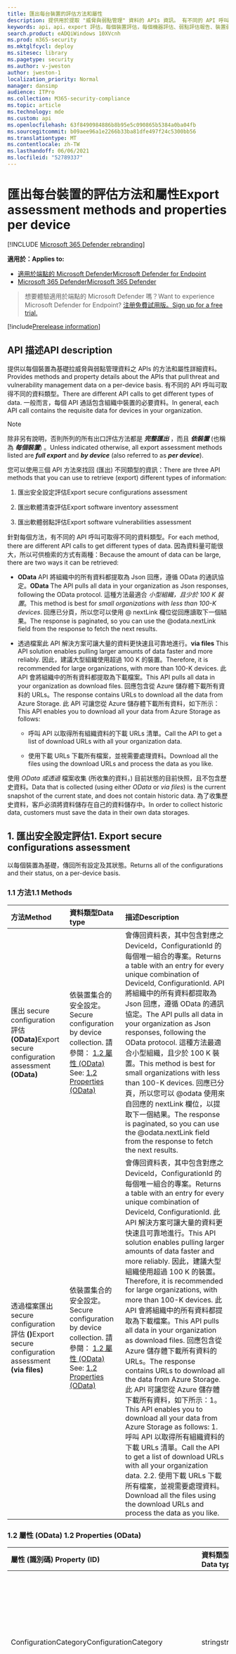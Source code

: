 ```yaml
---
title: 匯出每台裝置的評估方法和屬性
description: 提供用於提取 "威脅與弱點管理" 資料的 APIs 資訊。 有不同的 API 呼叫可取得不同的資料類型。 一般而言，每個 API 通話包含組織中裝置的必要資料。 因為資料量可能很大，所以有兩種方法可供檢索
keywords: api，api，export 評估，每個裝置評估，每個機器評估、弱點評估報告、裝置弱點評估、裝置弱點報告、安全設定評估、安全設定報告、軟體漏洞評估、軟體弱點報告、電腦的弱點報告、
search.product: eADQiWindows 10XVcnh
ms.prod: m365-security
ms.mktglfcycl: deploy
ms.sitesec: library
ms.pagetype: security
ms.author: v-jweston
author: jweston-1
localization_priority: Normal
manager: dansimp
audience: ITPro
ms.collection: M365-security-compliance
ms.topic: article
ms.technology: mde
ms.custom: api
ms.openlocfilehash: 63f8490984886b8b95e5c090865b5384a0ba04fb
ms.sourcegitcommit: b09aee96a1e2266b33ba81dfe497f24c5300bb56
ms.translationtype: MT
ms.contentlocale: zh-TW
ms.lasthandoff: 06/06/2021
ms.locfileid: "52789337"
---
```

# <a name="export-assessment-methods-and-properties-per-device"></a><span data-ttu-id="ab41a-107">匯出每台裝置的評估方法和屬性</span><span class="sxs-lookup"><span data-stu-id="ab41a-107">Export assessment methods and properties per device</span></span>

[!INCLUDE [Microsoft 365 Defender rebranding](../../includes/microsoft-defender.md)]

<span data-ttu-id="ab41a-108">**適用於：**</span><span class="sxs-lookup"><span data-stu-id="ab41a-108">**Applies to:**</span></span>

- [<span data-ttu-id="ab41a-109">適用於端點的 Microsoft Defender</span><span class="sxs-lookup"><span data-stu-id="ab41a-109">Microsoft Defender for Endpoint</span></span>](https://go.microsoft.com/fwlink/p/?linkid=2154037)
- [<span data-ttu-id="ab41a-110">Microsoft 365 Defender</span><span class="sxs-lookup"><span data-stu-id="ab41a-110">Microsoft 365 Defender</span></span>](https://go.microsoft.com/fwlink/?linkid=2118804)

> <span data-ttu-id="ab41a-111">想要體驗適用於端點的 Microsoft Defender 嗎？</span><span class="sxs-lookup"><span data-stu-id="ab41a-111">Want to experience Microsoft Defender for Endpoint?</span></span> [<span data-ttu-id="ab41a-112">注册免費試用版。</span><span class="sxs-lookup"><span data-stu-id="ab41a-112">Sign up for a free trial.</span></span>](https://www.microsoft.com/microsoft-365/windows/microsoft-defender-atp?ocid=docs-wdatp-exposedapis-abovefoldlink)

[!include[Prerelease information](../../includes/prerelease.md)]

## <a name="api-description"></a><span data-ttu-id="ab41a-113">API 描述</span><span class="sxs-lookup"><span data-stu-id="ab41a-113">API description</span></span>

<span data-ttu-id="ab41a-114">提供以每個裝置為基礎拉威脅與弱點管理資料之 APIs 的方法和屬性詳細資料。</span><span class="sxs-lookup"><span data-stu-id="ab41a-114">Provides methods and property details about the APIs that pull threat and vulnerability management data on a per-device basis.</span></span> <span data-ttu-id="ab41a-115">有不同的 API 呼叫可取得不同的資料類型。</span><span class="sxs-lookup"><span data-stu-id="ab41a-115">There are different API calls to get different types of data.</span></span> <span data-ttu-id="ab41a-116">一般而言，每個 API 通話包含組織中裝置的必要資料。</span><span class="sxs-lookup"><span data-stu-id="ab41a-116">In general, each API call contains the requisite data for devices in your organization.</span></span>

> [!Note]
>
> <span data-ttu-id="ab41a-117">除非另有說明，否則所列的所有出口評估方法都是 **_完整匯出_** ，而且 **_依裝置_** (也稱為 **_每個裝置_**) 。</span><span class="sxs-lookup"><span data-stu-id="ab41a-117">Unless indicated otherwise, all export assessment methods listed are **_full export_** and **_by device_** (also referred to as **_per device_**).</span></span>

<span data-ttu-id="ab41a-118">您可以使用三個 API 方法來找回 (匯出) 不同類型的資訊：</span><span class="sxs-lookup"><span data-stu-id="ab41a-118">There are three API methods that you can use to retrieve (export) different types of information:</span></span>

1. <span data-ttu-id="ab41a-119">匯出安全設定評估</span><span class="sxs-lookup"><span data-stu-id="ab41a-119">Export secure configurations assessment</span></span>

2. <span data-ttu-id="ab41a-120">匯出軟體清查評估</span><span class="sxs-lookup"><span data-stu-id="ab41a-120">Export software inventory assessment</span></span>

3. <span data-ttu-id="ab41a-121">匯出軟體弱點評估</span><span class="sxs-lookup"><span data-stu-id="ab41a-121">Export software vulnerabilities assessment</span></span>

<span data-ttu-id="ab41a-122">針對每個方法，有不同的 API 呼叫可取得不同的資料類型。</span><span class="sxs-lookup"><span data-stu-id="ab41a-122">For each method, there are different API calls to get different types of data.</span></span> <span data-ttu-id="ab41a-123">因為資料量可能很大，所以可供檢索的方式有兩種：</span><span class="sxs-lookup"><span data-stu-id="ab41a-123">Because the amount of data can be large, there are two ways it can be retrieved:</span></span>

- <span data-ttu-id="ab41a-124">**OData**  API 將組織中的所有資料都提取為 Json 回應，遵循 OData 的通訊協定。</span><span class="sxs-lookup"><span data-stu-id="ab41a-124">**OData**  The API pulls all data in your organization as Json responses, following the OData protocol.</span></span> <span data-ttu-id="ab41a-125">這種方法最適合 _小型組織，且少於 100 K 裝置_。</span><span class="sxs-lookup"><span data-stu-id="ab41a-125">This method is best for _small organizations with less than 100-K devices_.</span></span> <span data-ttu-id="ab41a-126">回應已分頁，所以您可以使用 \@ nextLink 欄位從回應讀取下一個結果。</span><span class="sxs-lookup"><span data-stu-id="ab41a-126">The response is paginated, so you can use the \@odata.nextLink field from the response to fetch the next results.</span></span>

- <span data-ttu-id="ab41a-127">透過檔案此 API 解決方案可讓大量的資料更快速且可靠地進行。</span><span class="sxs-lookup"><span data-stu-id="ab41a-127">**via files** This API solution enables pulling larger amounts of data faster and more reliably.</span></span> <span data-ttu-id="ab41a-128">因此，建議大型組織使用超過 100 K 的裝置。</span><span class="sxs-lookup"><span data-stu-id="ab41a-128">Therefore, it is recommended for large organizations, with more than 100-K devices.</span></span> <span data-ttu-id="ab41a-129">此 API 會將組織中的所有資料都提取為下載檔案。</span><span class="sxs-lookup"><span data-stu-id="ab41a-129">This API pulls all data in your organization as download files.</span></span> <span data-ttu-id="ab41a-130">回應包含從 Azure 儲存體下載所有資料的 URLs。</span><span class="sxs-lookup"><span data-stu-id="ab41a-130">The response contains URLs to download all the data from Azure Storage.</span></span> <span data-ttu-id="ab41a-131">此 API 可讓您從 Azure 儲存體下載所有資料，如下所示：</span><span class="sxs-lookup"><span data-stu-id="ab41a-131">This API enables you to download all your data from Azure Storage as follows:</span></span>

  - <span data-ttu-id="ab41a-132">呼叫 API 以取得所有組織資料的下載 URLs 清單。</span><span class="sxs-lookup"><span data-stu-id="ab41a-132">Call the API to get a list of download URLs with all your organization data.</span></span>

  - <span data-ttu-id="ab41a-133">使用下載 URLs 下載所有檔案，並視需要處理資料。</span><span class="sxs-lookup"><span data-stu-id="ab41a-133">Download all the files using the download URLs and process the data as you like.</span></span>

<span data-ttu-id="ab41a-134">使用 _OData_ _或透過_ 檔案收集 (所收集的資料，) 目前狀態的目前快照，且不包含歷史資料。</span><span class="sxs-lookup"><span data-stu-id="ab41a-134">Data that is collected (using either _OData_ or _via files_) is the current snapshot of the current state, and does not contain historic data.</span></span> <span data-ttu-id="ab41a-135">為了收集歷史資料，客戶必須將資料儲存在自己的資料儲存中。</span><span class="sxs-lookup"><span data-stu-id="ab41a-135">In order to collect historic data, customers must save the data in their own data storages.</span></span>

## <a name="1-export-secure-configurations-assessment"></a><span data-ttu-id="ab41a-136">1. 匯出安全設定評估</span><span class="sxs-lookup"><span data-stu-id="ab41a-136">1. Export secure configurations assessment</span></span>

<span data-ttu-id="ab41a-137">以每個裝置為基礎，傳回所有設定及其狀態。</span><span class="sxs-lookup"><span data-stu-id="ab41a-137">Returns all of the configurations and their status, on a per-device basis.</span></span>

### <a name="11-methods"></a><span data-ttu-id="ab41a-138">1.1 方法</span><span class="sxs-lookup"><span data-stu-id="ab41a-138">1.1 Methods</span></span>

<span data-ttu-id="ab41a-139">方法</span><span class="sxs-lookup"><span data-stu-id="ab41a-139">Method</span></span> | <span data-ttu-id="ab41a-140">資料類型</span><span class="sxs-lookup"><span data-stu-id="ab41a-140">Data type</span></span> | <span data-ttu-id="ab41a-141">描述</span><span class="sxs-lookup"><span data-stu-id="ab41a-141">Description</span></span>
:---|:---|:---
<span data-ttu-id="ab41a-142">匯出 secure configuration 評估 **(OData)**</span><span class="sxs-lookup"><span data-stu-id="ab41a-142">Export secure configuration assessment **(OData)**</span></span> | <span data-ttu-id="ab41a-143">依裝置集合的安全設定。</span><span class="sxs-lookup"><span data-stu-id="ab41a-143">Secure configuration by device collection.</span></span> <span data-ttu-id="ab41a-144">請參閱： [1.2 屬性 (OData) ](#12-properties-odata)</span><span class="sxs-lookup"><span data-stu-id="ab41a-144">See: [1.2 Properties (OData)](#12-properties-odata)</span></span> | <span data-ttu-id="ab41a-145">會傳回資料表，其中包含對應之 DeviceId，ConfigurationId 的每個唯一組合的專案。</span><span class="sxs-lookup"><span data-stu-id="ab41a-145">Returns a table with an entry for every unique combination of DeviceId, ConfigurationId.</span></span> <span data-ttu-id="ab41a-146">API 將組織中的所有資料都提取為 Json 回應，遵循 OData 的通訊協定。</span><span class="sxs-lookup"><span data-stu-id="ab41a-146">The API pulls all data in your organization as Json responses, following the OData protocol.</span></span> <span data-ttu-id="ab41a-147">這種方法最適合小型組織，且少於 100 K 裝置。</span><span class="sxs-lookup"><span data-stu-id="ab41a-147">This method is best for small organizations with less than 100-K devices.</span></span> <span data-ttu-id="ab41a-148">回應已分頁，所以您可以 @odata 使用來自回應的 nextLink 欄位，以提取下一個結果。</span><span class="sxs-lookup"><span data-stu-id="ab41a-148">The response is paginated, so you can use the @odata.nextLink field from the response to fetch the next results.</span></span>
<span data-ttu-id="ab41a-149">透過檔案匯出 secure configuration 評估 **()**</span><span class="sxs-lookup"><span data-stu-id="ab41a-149">Export secure configuration assessment **(via files)**</span></span> | <span data-ttu-id="ab41a-150">依裝置集合的安全設定。</span><span class="sxs-lookup"><span data-stu-id="ab41a-150">Secure configuration by device collection.</span></span> <span data-ttu-id="ab41a-151">請參閱： [1.2 屬性 (OData) ](#12-properties-odata)</span><span class="sxs-lookup"><span data-stu-id="ab41a-151">See: [1.2 Properties (OData)](#12-properties-odata)</span></span> | <span data-ttu-id="ab41a-152">會傳回資料表，其中包含對應之 DeviceId，ConfigurationId 的每個唯一組合的專案。</span><span class="sxs-lookup"><span data-stu-id="ab41a-152">Returns a table with an entry for every unique combination of DeviceId, ConfigurationId.</span></span> <span data-ttu-id="ab41a-153">此 API 解決方案可讓大量的資料更快速且可靠地進行。</span><span class="sxs-lookup"><span data-stu-id="ab41a-153">This API solution enables pulling larger amounts of data faster and more reliably.</span></span> <span data-ttu-id="ab41a-154">因此，建議大型組織使用超過 100 K 的裝置。</span><span class="sxs-lookup"><span data-stu-id="ab41a-154">Therefore, it is recommended for large organizations, with more than 100-K devices.</span></span> <span data-ttu-id="ab41a-155">此 API 會將組織中的所有資料都提取為下載檔案。</span><span class="sxs-lookup"><span data-stu-id="ab41a-155">This API pulls all data in your organization as download files.</span></span> <span data-ttu-id="ab41a-156">回應包含從 Azure 儲存體下載所有資料的 URLs。</span><span class="sxs-lookup"><span data-stu-id="ab41a-156">The response contains URLs to download all the data from Azure Storage.</span></span> <span data-ttu-id="ab41a-157">此 API 可讓您從 Azure 儲存體下載所有資料，如下所示：1。</span><span class="sxs-lookup"><span data-stu-id="ab41a-157">This API enables you to download all your data from Azure Storage as follows: 1.</span></span>  <span data-ttu-id="ab41a-158">呼叫 API 以取得所有組織資料的下載 URLs 清單。</span><span class="sxs-lookup"><span data-stu-id="ab41a-158">Call the API to get a list of download URLs with all your organization data.</span></span> <span data-ttu-id="ab41a-159">2.</span><span class="sxs-lookup"><span data-stu-id="ab41a-159">2.</span></span>  <span data-ttu-id="ab41a-160">使用下載 URLs 下載所有檔案，並視需要處理資料。</span><span class="sxs-lookup"><span data-stu-id="ab41a-160">Download all the files using the download URLs and process the data as you like.</span></span>

### <a name="12-properties-odata"></a><span data-ttu-id="ab41a-161">1.2 屬性 (OData) </span><span class="sxs-lookup"><span data-stu-id="ab41a-161">1.2 Properties (OData)</span></span>

<span data-ttu-id="ab41a-162">屬性 (識別碼) </span><span class="sxs-lookup"><span data-stu-id="ab41a-162">Property (ID)</span></span> | <span data-ttu-id="ab41a-163">資料類型</span><span class="sxs-lookup"><span data-stu-id="ab41a-163">Data type</span></span> | <span data-ttu-id="ab41a-164">描述</span><span class="sxs-lookup"><span data-stu-id="ab41a-164">Description</span></span>
:---|:---|:---
<span data-ttu-id="ab41a-165">ConfigurationCategory</span><span class="sxs-lookup"><span data-stu-id="ab41a-165">ConfigurationCategory</span></span> | <span data-ttu-id="ab41a-166">string</span><span class="sxs-lookup"><span data-stu-id="ab41a-166">string</span></span> | <span data-ttu-id="ab41a-167">設定所屬的類別或群組：應用程式、作業系統、網路、帳戶、安全性控制</span><span class="sxs-lookup"><span data-stu-id="ab41a-167">Category or grouping to which the configuration belongs: Application, OS, Network, Accounts, Security controls</span></span>
<span data-ttu-id="ab41a-168">ConfigurationId</span><span class="sxs-lookup"><span data-stu-id="ab41a-168">ConfigurationId</span></span> | <span data-ttu-id="ab41a-169">string</span><span class="sxs-lookup"><span data-stu-id="ab41a-169">string</span></span> | <span data-ttu-id="ab41a-170">特定設定的唯一識別碼</span><span class="sxs-lookup"><span data-stu-id="ab41a-170">Unique identifier for a specific configuration</span></span>
<span data-ttu-id="ab41a-171">ConfigurationImpact</span><span class="sxs-lookup"><span data-stu-id="ab41a-171">ConfigurationImpact</span></span> | <span data-ttu-id="ab41a-172">string</span><span class="sxs-lookup"><span data-stu-id="ab41a-172">string</span></span> | <span data-ttu-id="ab41a-173">設定對整個設定分數 (1-10) 的評分影響</span><span class="sxs-lookup"><span data-stu-id="ab41a-173">Rated impact of the configuration to the overall configuration score (1-10)</span></span>
<span data-ttu-id="ab41a-174">ConfigurationName</span><span class="sxs-lookup"><span data-stu-id="ab41a-174">ConfigurationName</span></span> | <span data-ttu-id="ab41a-175">字串</span><span class="sxs-lookup"><span data-stu-id="ab41a-175">string</span></span> | <span data-ttu-id="ab41a-176">組態的顯示名稱</span><span class="sxs-lookup"><span data-stu-id="ab41a-176">Display name of the configuration</span></span>
<span data-ttu-id="ab41a-177">ConfigurationSubcategory</span><span class="sxs-lookup"><span data-stu-id="ab41a-177">ConfigurationSubcategory</span></span> | <span data-ttu-id="ab41a-178">string</span><span class="sxs-lookup"><span data-stu-id="ab41a-178">string</span></span> | <span data-ttu-id="ab41a-179">設定所屬的子類別或子群組。</span><span class="sxs-lookup"><span data-stu-id="ab41a-179">Subcategory or subgrouping to which the configuration belongs.</span></span> <span data-ttu-id="ab41a-180">在許多情況下，這會描述特定性能或功能。</span><span class="sxs-lookup"><span data-stu-id="ab41a-180">In many cases, this describes specific capabilities or features.</span></span>
<span data-ttu-id="ab41a-181">DeviceId</span><span class="sxs-lookup"><span data-stu-id="ab41a-181">DeviceId</span></span> | <span data-ttu-id="ab41a-182">string</span><span class="sxs-lookup"><span data-stu-id="ab41a-182">string</span></span> | <span data-ttu-id="ab41a-183">服務中裝置的唯一識別碼。</span><span class="sxs-lookup"><span data-stu-id="ab41a-183">Unique identifier for the device in the service.</span></span>
<span data-ttu-id="ab41a-184">DeviceName</span><span class="sxs-lookup"><span data-stu-id="ab41a-184">DeviceName</span></span> | <span data-ttu-id="ab41a-185">string</span><span class="sxs-lookup"><span data-stu-id="ab41a-185">string</span></span> | <span data-ttu-id="ab41a-186">裝置 (FQDN) 的完整功能變數名稱。</span><span class="sxs-lookup"><span data-stu-id="ab41a-186">Fully qualified domain name (FQDN) of the device.</span></span>
<span data-ttu-id="ab41a-187">IsApplicable</span><span class="sxs-lookup"><span data-stu-id="ab41a-187">IsApplicable</span></span> | <span data-ttu-id="ab41a-188">bool</span><span class="sxs-lookup"><span data-stu-id="ab41a-188">bool</span></span> | <span data-ttu-id="ab41a-189">指出設定或原則是否適用</span><span class="sxs-lookup"><span data-stu-id="ab41a-189">Indicates whether the configuration or policy is applicable</span></span>
<span data-ttu-id="ab41a-190">IsCompliant</span><span class="sxs-lookup"><span data-stu-id="ab41a-190">IsCompliant</span></span> | <span data-ttu-id="ab41a-191">bool</span><span class="sxs-lookup"><span data-stu-id="ab41a-191">bool</span></span> | <span data-ttu-id="ab41a-192">指出設定或原則是否已正確設定</span><span class="sxs-lookup"><span data-stu-id="ab41a-192">Indicates whether the configuration or policy is properly configured</span></span>
<span data-ttu-id="ab41a-193">IsExpectedUserImpact</span><span class="sxs-lookup"><span data-stu-id="ab41a-193">IsExpectedUserImpact</span></span> | <span data-ttu-id="ab41a-194">bool</span><span class="sxs-lookup"><span data-stu-id="ab41a-194">bool</span></span> | <span data-ttu-id="ab41a-195">會指出若要套用設定，是否會影響使用者</span><span class="sxs-lookup"><span data-stu-id="ab41a-195">Indicates whether there will be user impact if the configuration will be applied</span></span>
<span data-ttu-id="ab41a-196">OSPlatform</span><span class="sxs-lookup"><span data-stu-id="ab41a-196">OSPlatform</span></span> | <span data-ttu-id="ab41a-197">string</span><span class="sxs-lookup"><span data-stu-id="ab41a-197">string</span></span> | <span data-ttu-id="ab41a-198">裝置上所執行作業系統的平臺。</span><span class="sxs-lookup"><span data-stu-id="ab41a-198">Platform of the operating system running on the device.</span></span> <span data-ttu-id="ab41a-199">這表示特定作業系統，包括相同系列內的變體，例如 Windows 10 和 Windows 7。</span><span class="sxs-lookup"><span data-stu-id="ab41a-199">This indicates specific operating systems, including variations within the same family, such as Windows 10 and Windows 7.</span></span> <span data-ttu-id="ab41a-200">如需詳細資訊，請參閱 tvm 支援的作業系統和平臺。</span><span class="sxs-lookup"><span data-stu-id="ab41a-200">See tvm supported operating systems and platforms for details.</span></span>
<span data-ttu-id="ab41a-201">RbacGroupName</span><span class="sxs-lookup"><span data-stu-id="ab41a-201">RbacGroupName</span></span> | <span data-ttu-id="ab41a-202">string</span><span class="sxs-lookup"><span data-stu-id="ab41a-202">string</span></span> | <span data-ttu-id="ab41a-203">以角色為基礎的存取控制 (RBAC) 群組。</span><span class="sxs-lookup"><span data-stu-id="ab41a-203">The role-based access control (RBAC) group.</span></span> <span data-ttu-id="ab41a-204">如果此裝置並未指派給任何 RBAC 群組，此值將會是「未指派」。</span><span class="sxs-lookup"><span data-stu-id="ab41a-204">If this device is not assigned to any RBAC group, the value will be “Unassigned.”</span></span> <span data-ttu-id="ab41a-205">如果組織不包含任何 RBAC 群組，則此值會是 "None"。</span><span class="sxs-lookup"><span data-stu-id="ab41a-205">If the organization doesn’t contain any RBAC groups, the value will be “None.”</span></span>
<span data-ttu-id="ab41a-206">RecommendationReference</span><span class="sxs-lookup"><span data-stu-id="ab41a-206">RecommendationReference</span></span> | <span data-ttu-id="ab41a-207">string</span><span class="sxs-lookup"><span data-stu-id="ab41a-207">string</span></span> | <span data-ttu-id="ab41a-208">與此軟體相關的建議識別碼參照。</span><span class="sxs-lookup"><span data-stu-id="ab41a-208">A reference to the recommendation ID related to this software.</span></span>
<span data-ttu-id="ab41a-209">時間 戳</span><span class="sxs-lookup"><span data-stu-id="ab41a-209">Timestamp</span></span> | <span data-ttu-id="ab41a-210">string</span><span class="sxs-lookup"><span data-stu-id="ab41a-210">string</span></span> | <span data-ttu-id="ab41a-211">最近一次在裝置上看到的設定</span><span class="sxs-lookup"><span data-stu-id="ab41a-211">Last time the configuration was seen on the device</span></span>

### <a name="13-properties-via-files"></a><span data-ttu-id="ab41a-212">1.3 透過檔案 (的屬性) </span><span class="sxs-lookup"><span data-stu-id="ab41a-212">1.3 Properties (via files)</span></span>

<span data-ttu-id="ab41a-213">屬性 (識別碼) </span><span class="sxs-lookup"><span data-stu-id="ab41a-213">Property (ID)</span></span> | <span data-ttu-id="ab41a-214">資料類型</span><span class="sxs-lookup"><span data-stu-id="ab41a-214">Data type</span></span> | <span data-ttu-id="ab41a-215">描述</span><span class="sxs-lookup"><span data-stu-id="ab41a-215">Description</span></span>
:---|:---|:---
<span data-ttu-id="ab41a-216">匯出檔案</span><span class="sxs-lookup"><span data-stu-id="ab41a-216">Export files</span></span> | <span data-ttu-id="ab41a-217">陣列 \[ 字串\]</span><span class="sxs-lookup"><span data-stu-id="ab41a-217">array\[string\]</span></span> | <span data-ttu-id="ab41a-218">用於存放組織目前快照之檔案的下載 URLs 清單。</span><span class="sxs-lookup"><span data-stu-id="ab41a-218">A list of download URLs for files holding the current snapshot of the organization.</span></span>
<span data-ttu-id="ab41a-219">GeneratedTime</span><span class="sxs-lookup"><span data-stu-id="ab41a-219">GeneratedTime</span></span> | <span data-ttu-id="ab41a-220">string</span><span class="sxs-lookup"><span data-stu-id="ab41a-220">string</span></span> | <span data-ttu-id="ab41a-221">產生匯出的時間。</span><span class="sxs-lookup"><span data-stu-id="ab41a-221">The time that the export was generated.</span></span>

## <a name="2-export-software-inventory-assessment"></a><span data-ttu-id="ab41a-222">2. 匯出軟體清查評估</span><span class="sxs-lookup"><span data-stu-id="ab41a-222">2. Export software inventory assessment</span></span>

<span data-ttu-id="ab41a-223">傳回所有已安裝的軟體及其所有設備的詳細資料。</span><span class="sxs-lookup"><span data-stu-id="ab41a-223">Returns all of the installed software and their details on each device.</span></span>

### <a name="21-methods"></a><span data-ttu-id="ab41a-224">2.1 方法</span><span class="sxs-lookup"><span data-stu-id="ab41a-224">2.1 Methods</span></span>

<span data-ttu-id="ab41a-225">方法</span><span class="sxs-lookup"><span data-stu-id="ab41a-225">Method</span></span> | <span data-ttu-id="ab41a-226">資料類型</span><span class="sxs-lookup"><span data-stu-id="ab41a-226">Data type</span></span> | <span data-ttu-id="ab41a-227">描述</span><span class="sxs-lookup"><span data-stu-id="ab41a-227">Description</span></span>
:---|:---|:---
<span data-ttu-id="ab41a-228">匯出軟體清查評估 **(OData)**</span><span class="sxs-lookup"><span data-stu-id="ab41a-228">Export software inventory assessment **(OData)**</span></span> | <span data-ttu-id="ab41a-229">依裝置集合的軟體清查。</span><span class="sxs-lookup"><span data-stu-id="ab41a-229">Software inventory by device collection.</span></span> <span data-ttu-id="ab41a-230">請參閱： [2.2 屬性 (OData) ](#22-properties-odata)</span><span class="sxs-lookup"><span data-stu-id="ab41a-230">See: [2.2 Properties (OData)](#22-properties-odata)</span></span> | <span data-ttu-id="ab41a-231">會傳回資料表，其中包含 DeviceId、SoftwareVendor、SoftwareName、SoftwareVersion 的每個唯一組合的專案。</span><span class="sxs-lookup"><span data-stu-id="ab41a-231">Returns a table with an entry for every unique combination of DeviceId, SoftwareVendor, SoftwareName, SoftwareVersion.</span></span> <span data-ttu-id="ab41a-232">API 將組織中的所有資料都提取為 Json 回應，遵循 OData 的通訊協定。</span><span class="sxs-lookup"><span data-stu-id="ab41a-232">The API pulls all data in your organization as Json responses, following the OData protocol.</span></span> <span data-ttu-id="ab41a-233">這種方法最適合小型組織，且少於 100 K 裝置。</span><span class="sxs-lookup"><span data-stu-id="ab41a-233">This method is best for small organizations with less than 100-K devices.</span></span> <span data-ttu-id="ab41a-234">回應已分頁，所以您可以 @odata 使用來自回應的 nextLink 欄位，以提取下一個結果。</span><span class="sxs-lookup"><span data-stu-id="ab41a-234">The response is paginated, so you can use the @odata.nextLink field from the response to fetch the next results.</span></span>
<span data-ttu-id="ab41a-235">透過檔案匯出軟體清查評估 **()**</span><span class="sxs-lookup"><span data-stu-id="ab41a-235">Export software inventory assessment **(via files)**</span></span> | <span data-ttu-id="ab41a-236">依裝置檔案清點軟體。</span><span class="sxs-lookup"><span data-stu-id="ab41a-236">Software inventory by device files.</span></span> <span data-ttu-id="ab41a-237">請參閱：2.3 透過檔案 [ (的屬性) ](#23-properties-via-files)</span><span class="sxs-lookup"><span data-stu-id="ab41a-237">See: [2.3 Properties (via files)](#23-properties-via-files)</span></span> | <span data-ttu-id="ab41a-238">會傳回資料表，其中包含 DeviceId、SoftwareVendor、SoftwareName、SoftwareVersion 的每個唯一組合的專案。</span><span class="sxs-lookup"><span data-stu-id="ab41a-238">Returns a table with an entry for every unique combination of DeviceId, SoftwareVendor, SoftwareName, SoftwareVersion.</span></span> <span data-ttu-id="ab41a-239">此 API 解決方案可讓大量的資料更快速且可靠地進行。</span><span class="sxs-lookup"><span data-stu-id="ab41a-239">This API solution enables pulling larger amounts of data faster and more reliably.</span></span> <span data-ttu-id="ab41a-240">因此，建議大型組織使用超過 100 K 的裝置。</span><span class="sxs-lookup"><span data-stu-id="ab41a-240">Therefore, it is recommended for large organizations, with more than 100-K devices.</span></span> <span data-ttu-id="ab41a-241">此 API 會將組織中的所有資料都提取為下載檔案。</span><span class="sxs-lookup"><span data-stu-id="ab41a-241">This API pulls all data in your organization as download files.</span></span> <span data-ttu-id="ab41a-242">回應包含從 Azure 儲存體下載所有資料的 URLs。</span><span class="sxs-lookup"><span data-stu-id="ab41a-242">The response contains URLs to download all the data from Azure Storage.</span></span> <span data-ttu-id="ab41a-243">此 API 可讓您從 Azure 儲存體下載所有資料，如下所示：1。</span><span class="sxs-lookup"><span data-stu-id="ab41a-243">This API enables you to download all your data from Azure Storage as follows: 1.</span></span>  <span data-ttu-id="ab41a-244">呼叫 API 以取得所有組織資料的下載 URLs 清單。</span><span class="sxs-lookup"><span data-stu-id="ab41a-244">Call the API to get a list of download URLs with all your organization data.</span></span> <span data-ttu-id="ab41a-245">2.</span><span class="sxs-lookup"><span data-stu-id="ab41a-245">2.</span></span>  <span data-ttu-id="ab41a-246">使用下載 URLs 下載所有檔案，並視需要處理資料。</span><span class="sxs-lookup"><span data-stu-id="ab41a-246">Download all the files using the download URLs and process the data as you like.</span></span>

### <a name="22-properties-odata"></a><span data-ttu-id="ab41a-247">2.2 屬性 (OData) </span><span class="sxs-lookup"><span data-stu-id="ab41a-247">2.2 Properties (OData)</span></span>

<span data-ttu-id="ab41a-248">屬性 (識別碼) </span><span class="sxs-lookup"><span data-stu-id="ab41a-248">Property (ID)</span></span> | <span data-ttu-id="ab41a-249">資料類型</span><span class="sxs-lookup"><span data-stu-id="ab41a-249">Data type</span></span> | <span data-ttu-id="ab41a-250">描述</span><span class="sxs-lookup"><span data-stu-id="ab41a-250">Description</span></span>
:---|:---|:---
<span data-ttu-id="ab41a-251">DeviceId</span><span class="sxs-lookup"><span data-stu-id="ab41a-251">DeviceId</span></span> | <span data-ttu-id="ab41a-252">string</span><span class="sxs-lookup"><span data-stu-id="ab41a-252">string</span></span> | <span data-ttu-id="ab41a-253">服務中裝置的唯一識別碼。</span><span class="sxs-lookup"><span data-stu-id="ab41a-253">Unique identifier for the device in the service.</span></span>
<span data-ttu-id="ab41a-254">DeviceName</span><span class="sxs-lookup"><span data-stu-id="ab41a-254">DeviceName</span></span> | <span data-ttu-id="ab41a-255">string</span><span class="sxs-lookup"><span data-stu-id="ab41a-255">string</span></span> | <span data-ttu-id="ab41a-256">裝置 (FQDN) 的完整功能變數名稱。</span><span class="sxs-lookup"><span data-stu-id="ab41a-256">Fully qualified domain name (FQDN) of the device.</span></span>
<span data-ttu-id="ab41a-257">DiskPaths</span><span class="sxs-lookup"><span data-stu-id="ab41a-257">DiskPaths</span></span> | <span data-ttu-id="ab41a-258">陣列 [字串]</span><span class="sxs-lookup"><span data-stu-id="ab41a-258">Array[string]</span></span>  | <span data-ttu-id="ab41a-259">在裝置上安裝產品的磁片證據。</span><span class="sxs-lookup"><span data-stu-id="ab41a-259">Disk evidence that the product is installed on the device.</span></span>
<span data-ttu-id="ab41a-260">EndOfSupportDate</span><span class="sxs-lookup"><span data-stu-id="ab41a-260">EndOfSupportDate</span></span> | <span data-ttu-id="ab41a-261">string</span><span class="sxs-lookup"><span data-stu-id="ab41a-261">string</span></span> | <span data-ttu-id="ab41a-262">此軟體支援或會結束的日期。</span><span class="sxs-lookup"><span data-stu-id="ab41a-262">The date in which support for this software has or will end.</span></span>
<span data-ttu-id="ab41a-263">EndOfSupportStatus</span><span class="sxs-lookup"><span data-stu-id="ab41a-263">EndOfSupportStatus</span></span> | <span data-ttu-id="ab41a-264">string</span><span class="sxs-lookup"><span data-stu-id="ab41a-264">string</span></span> | <span data-ttu-id="ab41a-265">支援狀態的結束。</span><span class="sxs-lookup"><span data-stu-id="ab41a-265">End of support status.</span></span> <span data-ttu-id="ab41a-266">可以包含這些可能的值：無、EOS 版本、即將發生的 EOS 版本、EOS 軟體（即將進行的 EOS 軟體）。</span><span class="sxs-lookup"><span data-stu-id="ab41a-266">Can contain these possible values: None, EOS Version, Upcoming EOS Version, EOS Software, Upcoming EOS Software.</span></span>
<span data-ttu-id="ab41a-267">識別碼</span><span class="sxs-lookup"><span data-stu-id="ab41a-267">Id</span></span> | <span data-ttu-id="ab41a-268">string</span><span class="sxs-lookup"><span data-stu-id="ab41a-268">string</span></span> | <span data-ttu-id="ab41a-269">記錄的唯一識別碼。</span><span class="sxs-lookup"><span data-stu-id="ab41a-269">Unique identifier for the record.</span></span>
<span data-ttu-id="ab41a-270">NumberOfWeaknesses</span><span class="sxs-lookup"><span data-stu-id="ab41a-270">NumberOfWeaknesses</span></span> | <span data-ttu-id="ab41a-271">int</span><span class="sxs-lookup"><span data-stu-id="ab41a-271">int</span></span>|<span data-ttu-id="ab41a-272">此裝置上的此軟體弱點數目</span><span class="sxs-lookup"><span data-stu-id="ab41a-272">Number of weaknesses on this software on this device</span></span>
<span data-ttu-id="ab41a-273">OSPlatform</span><span class="sxs-lookup"><span data-stu-id="ab41a-273">OSPlatform</span></span> | <span data-ttu-id="ab41a-274">string</span><span class="sxs-lookup"><span data-stu-id="ab41a-274">string</span></span> | <span data-ttu-id="ab41a-275">裝置上所執行作業系統的平臺。</span><span class="sxs-lookup"><span data-stu-id="ab41a-275">Platform of the operating system running on the device.</span></span> <span data-ttu-id="ab41a-276">這表示特定作業系統，包括相同系列內的變體，例如 Windows 10 和 Windows 7。</span><span class="sxs-lookup"><span data-stu-id="ab41a-276">This indicates specific operating systems, including variations within the same family, such as Windows 10 and Windows 7.</span></span> <span data-ttu-id="ab41a-277">如需詳細資訊，請參閱 tvm 支援的作業系統和平臺。</span><span class="sxs-lookup"><span data-stu-id="ab41a-277">See tvm supported operating systems and platforms for details.</span></span>
<span data-ttu-id="ab41a-278">RbacGroupName</span><span class="sxs-lookup"><span data-stu-id="ab41a-278">RbacGroupName</span></span> | <span data-ttu-id="ab41a-279">string</span><span class="sxs-lookup"><span data-stu-id="ab41a-279">string</span></span> | <span data-ttu-id="ab41a-280">以角色為基礎的存取控制 (RBAC) 群組。</span><span class="sxs-lookup"><span data-stu-id="ab41a-280">The role-based access control (RBAC) group.</span></span> <span data-ttu-id="ab41a-281">如果此裝置並未指派給任何 RBAC 群組，此值將會是「未指派」。</span><span class="sxs-lookup"><span data-stu-id="ab41a-281">If this device is not assigned to any RBAC group, the value will be “Unassigned.”</span></span> <span data-ttu-id="ab41a-282">如果組織不包含任何 RBAC 群組，則此值會是 "None"。</span><span class="sxs-lookup"><span data-stu-id="ab41a-282">If the organization doesn’t contain any RBAC groups, the value will be “None.”</span></span>
<span data-ttu-id="ab41a-283">RegistryPaths</span><span class="sxs-lookup"><span data-stu-id="ab41a-283">RegistryPaths</span></span> | <span data-ttu-id="ab41a-284">陣列 [字串]</span><span class="sxs-lookup"><span data-stu-id="ab41a-284">Array[string]</span></span> | <span data-ttu-id="ab41a-285">產品已安裝在裝置中的登錄證據。</span><span class="sxs-lookup"><span data-stu-id="ab41a-285">Registry evidence that the product is installed in the device.</span></span>
<span data-ttu-id="ab41a-286">SoftwareFirstSeenTimestamp</span><span class="sxs-lookup"><span data-stu-id="ab41a-286">SoftwareFirstSeenTimestamp</span></span> | <span data-ttu-id="ab41a-287">string</span><span class="sxs-lookup"><span data-stu-id="ab41a-287">string</span></span> | <span data-ttu-id="ab41a-288">此軟體第一次出現于此裝置上。</span><span class="sxs-lookup"><span data-stu-id="ab41a-288">The first time this software was seen on the device.</span></span>
<span data-ttu-id="ab41a-289">SoftwareName</span><span class="sxs-lookup"><span data-stu-id="ab41a-289">SoftwareName</span></span> | <span data-ttu-id="ab41a-290">string</span><span class="sxs-lookup"><span data-stu-id="ab41a-290">string</span></span> | <span data-ttu-id="ab41a-291">軟體產品的名稱。</span><span class="sxs-lookup"><span data-stu-id="ab41a-291">Name of the software product.</span></span>
<span data-ttu-id="ab41a-292">SoftwareVendor</span><span class="sxs-lookup"><span data-stu-id="ab41a-292">SoftwareVendor</span></span> | <span data-ttu-id="ab41a-293">string</span><span class="sxs-lookup"><span data-stu-id="ab41a-293">string</span></span> | <span data-ttu-id="ab41a-294">軟體廠商的名稱。</span><span class="sxs-lookup"><span data-stu-id="ab41a-294">Name of the software vendor.</span></span>
<span data-ttu-id="ab41a-295">SoftwareVersion</span><span class="sxs-lookup"><span data-stu-id="ab41a-295">SoftwareVersion</span></span> | <span data-ttu-id="ab41a-296">string</span><span class="sxs-lookup"><span data-stu-id="ab41a-296">string</span></span> | <span data-ttu-id="ab41a-297">軟體產品的版本號碼。</span><span class="sxs-lookup"><span data-stu-id="ab41a-297">Version number of the software product.</span></span>

### <a name="23-properties-via-files"></a><span data-ttu-id="ab41a-298">2.3 透過檔案 (的屬性) </span><span class="sxs-lookup"><span data-stu-id="ab41a-298">2.3 Properties (via files)</span></span>

<span data-ttu-id="ab41a-299">屬性 (識別碼) </span><span class="sxs-lookup"><span data-stu-id="ab41a-299">Property (ID)</span></span> | <span data-ttu-id="ab41a-300">資料類型</span><span class="sxs-lookup"><span data-stu-id="ab41a-300">Data type</span></span> | <span data-ttu-id="ab41a-301">描述</span><span class="sxs-lookup"><span data-stu-id="ab41a-301">Description</span></span>
:---|:---|:---
<span data-ttu-id="ab41a-302">匯出檔案</span><span class="sxs-lookup"><span data-stu-id="ab41a-302">Export files</span></span> | <span data-ttu-id="ab41a-303">陣列 \[ 字串\]</span><span class="sxs-lookup"><span data-stu-id="ab41a-303">array\[string\]</span></span> | <span data-ttu-id="ab41a-304">用於存放組織目前快照之檔案的下載 URLs 清單。</span><span class="sxs-lookup"><span data-stu-id="ab41a-304">A list of download URLs for files holding the current snapshot of the organization.</span></span>
<span data-ttu-id="ab41a-305">GeneratedTime</span><span class="sxs-lookup"><span data-stu-id="ab41a-305">GeneratedTime</span></span> | <span data-ttu-id="ab41a-306">string</span><span class="sxs-lookup"><span data-stu-id="ab41a-306">string</span></span> | <span data-ttu-id="ab41a-307">產生匯出的時間。</span><span class="sxs-lookup"><span data-stu-id="ab41a-307">The time that the export was generated.</span></span>

## <a name="3-export-software-vulnerabilities-assessment"></a><span data-ttu-id="ab41a-308">3. 匯出軟體漏洞評估</span><span class="sxs-lookup"><span data-stu-id="ab41a-308">3. Export software vulnerabilities assessment</span></span>

<span data-ttu-id="ab41a-309">傳回所有裝置的裝置及其詳細資料中的所有已知的安全性漏洞。</span><span class="sxs-lookup"><span data-stu-id="ab41a-309">Returns all the known vulnerabilities on a device and their details, for all devices.</span></span>

### <a name="31-methods"></a><span data-ttu-id="ab41a-310">3.1 方法</span><span class="sxs-lookup"><span data-stu-id="ab41a-310">3.1 Methods</span></span>

<span data-ttu-id="ab41a-311">方法</span><span class="sxs-lookup"><span data-stu-id="ab41a-311">Method</span></span> | <span data-ttu-id="ab41a-312">資料類型</span><span class="sxs-lookup"><span data-stu-id="ab41a-312">Data type</span></span> | <span data-ttu-id="ab41a-313">描述</span><span class="sxs-lookup"><span data-stu-id="ab41a-313">Description</span></span>
:---|:---|:---
<span data-ttu-id="ab41a-314">匯出軟體漏洞評估 **(OData)**</span><span class="sxs-lookup"><span data-stu-id="ab41a-314">Export software vulnerabilities assessment **(OData)**</span></span> | <span data-ttu-id="ab41a-315">調查集合請參閱： [3.2 屬性 (OData) ](#32-properties-odata)</span><span class="sxs-lookup"><span data-stu-id="ab41a-315">Investigation collection See: [3.2 Properties (OData)](#32-properties-odata)</span></span> | <span data-ttu-id="ab41a-316">會傳回資料表，其中包含 DeviceId、SoftwareVendor、SoftwareName、SoftwareVersion、CveId 的每個唯一組合的專案。</span><span class="sxs-lookup"><span data-stu-id="ab41a-316">Returns a table with an entry for every unique combination of DeviceId, SoftwareVendor, SoftwareName, SoftwareVersion, CveId.</span></span> <span data-ttu-id="ab41a-317">API 將組織中的所有資料都提取為 Json 回應，遵循 OData 的通訊協定。</span><span class="sxs-lookup"><span data-stu-id="ab41a-317">The API pulls all data in your organization as Json responses, following the OData protocol.</span></span> <span data-ttu-id="ab41a-318">這種方法最適合小型組織，且少於 100 K 裝置。</span><span class="sxs-lookup"><span data-stu-id="ab41a-318">This method is best for small organizations with less than 100-K devices.</span></span> <span data-ttu-id="ab41a-319">回應已分頁，所以您可以 @odata 使用來自回應的 nextLink 欄位，以提取下一個結果。</span><span class="sxs-lookup"><span data-stu-id="ab41a-319">The response is paginated, so you can use the @odata.nextLink field from the response to fetch the next results.</span></span>
<span data-ttu-id="ab41a-320">透過檔案匯出軟體漏洞評估 **()**</span><span class="sxs-lookup"><span data-stu-id="ab41a-320">Export software vulnerabilities assessment **(via files)**</span></span> | <span data-ttu-id="ab41a-321">調查實體請參閱：3.3 透過檔案 [ (的屬性) ](#33-properties-via-files)</span><span class="sxs-lookup"><span data-stu-id="ab41a-321">Investigation entity See: [3.3 Properties (via files)](#33-properties-via-files)</span></span> | <span data-ttu-id="ab41a-322">會傳回資料表，其中包含 DeviceId、SoftwareVendor、SoftwareName、SoftwareVersion、CveId 的每個唯一組合的專案。</span><span class="sxs-lookup"><span data-stu-id="ab41a-322">Returns a table with an entry for every unique combination of DeviceId, SoftwareVendor, SoftwareName, SoftwareVersion, CveId.</span></span> <span data-ttu-id="ab41a-323">此 API 解決方案可讓大量的資料更快速且可靠地進行。</span><span class="sxs-lookup"><span data-stu-id="ab41a-323">This API solution enables pulling larger amounts of data faster and more reliably.</span></span> <span data-ttu-id="ab41a-324">因此，建議大型組織使用超過 100 K 的裝置。</span><span class="sxs-lookup"><span data-stu-id="ab41a-324">Therefore, it is recommended for large organizations, with more than 100-K devices.</span></span> <span data-ttu-id="ab41a-325">此 API 會將組織中的所有資料都提取為下載檔案。</span><span class="sxs-lookup"><span data-stu-id="ab41a-325">This API pulls all data in your organization as download files.</span></span> <span data-ttu-id="ab41a-326">回應包含從 Azure 儲存體下載所有資料的 URLs。</span><span class="sxs-lookup"><span data-stu-id="ab41a-326">The response contains URLs to download all the data from Azure Storage.</span></span> <span data-ttu-id="ab41a-327">此 API 可讓您從 Azure 儲存體下載所有資料，如下所示：1。</span><span class="sxs-lookup"><span data-stu-id="ab41a-327">This API enables you to download all your data from Azure Storage as follows: 1.</span></span>  <span data-ttu-id="ab41a-328">呼叫 API 以取得所有組織資料的下載 URLs 清單。</span><span class="sxs-lookup"><span data-stu-id="ab41a-328">Call the API to get a list of download URLs with all your organization data.</span></span> <span data-ttu-id="ab41a-329">2.</span><span class="sxs-lookup"><span data-stu-id="ab41a-329">2.</span></span>  <span data-ttu-id="ab41a-330">使用下載 URLs 下載所有檔案，並視需要處理資料。</span><span class="sxs-lookup"><span data-stu-id="ab41a-330">Download all the files using the download URLs and process the data as you like.</span></span>

### <a name="32-properties-odata"></a><span data-ttu-id="ab41a-331">3.2 屬性 (OData) </span><span class="sxs-lookup"><span data-stu-id="ab41a-331">3.2 Properties (OData)</span></span>

<span data-ttu-id="ab41a-332">屬性 (識別碼) </span><span class="sxs-lookup"><span data-stu-id="ab41a-332">Property (ID)</span></span> | <span data-ttu-id="ab41a-333">資料類型</span><span class="sxs-lookup"><span data-stu-id="ab41a-333">Data type</span></span> | <span data-ttu-id="ab41a-334">描述</span><span class="sxs-lookup"><span data-stu-id="ab41a-334">Description</span></span>
:---|:---|:---
<span data-ttu-id="ab41a-335">CveId</span><span class="sxs-lookup"><span data-stu-id="ab41a-335">CveId</span></span> | <span data-ttu-id="ab41a-336">string</span><span class="sxs-lookup"><span data-stu-id="ab41a-336">string</span></span> | <span data-ttu-id="ab41a-337">指派給常見漏洞及披露 (CVE) system 的安全性弱點的唯一識別碼。</span><span class="sxs-lookup"><span data-stu-id="ab41a-337">Unique identifier assigned to the security vulnerability under the Common Vulnerabilities and Exposures (CVE) system.</span></span>
<span data-ttu-id="ab41a-338">CvssScore</span><span class="sxs-lookup"><span data-stu-id="ab41a-338">CvssScore</span></span> | <span data-ttu-id="ab41a-339">string</span><span class="sxs-lookup"><span data-stu-id="ab41a-339">string</span></span> | <span data-ttu-id="ab41a-340">CVE 的 CVSS 分數。</span><span class="sxs-lookup"><span data-stu-id="ab41a-340">The CVSS score of the CVE.</span></span>
<span data-ttu-id="ab41a-341">DeviceId</span><span class="sxs-lookup"><span data-stu-id="ab41a-341">DeviceId</span></span> | <span data-ttu-id="ab41a-342">string</span><span class="sxs-lookup"><span data-stu-id="ab41a-342">string</span></span> | <span data-ttu-id="ab41a-343">服務中裝置的唯一識別碼。</span><span class="sxs-lookup"><span data-stu-id="ab41a-343">Unique identifier for the device in the service.</span></span>
<span data-ttu-id="ab41a-344">DeviceName</span><span class="sxs-lookup"><span data-stu-id="ab41a-344">DeviceName</span></span> | <span data-ttu-id="ab41a-345">string</span><span class="sxs-lookup"><span data-stu-id="ab41a-345">string</span></span> | <span data-ttu-id="ab41a-346">裝置 (FQDN) 的完整功能變數名稱。</span><span class="sxs-lookup"><span data-stu-id="ab41a-346">Fully qualified domain name (FQDN) of the device.</span></span>
<span data-ttu-id="ab41a-347">DiskPaths</span><span class="sxs-lookup"><span data-stu-id="ab41a-347">DiskPaths</span></span> | <span data-ttu-id="ab41a-348">陣列 \[ 字串\]</span><span class="sxs-lookup"><span data-stu-id="ab41a-348">Array\[string\]</span></span> | <span data-ttu-id="ab41a-349">在裝置上安裝產品的磁片證據。</span><span class="sxs-lookup"><span data-stu-id="ab41a-349">Disk evidence that the product is installed on the device.</span></span>
<span data-ttu-id="ab41a-350">ExploitabilityLevel</span><span class="sxs-lookup"><span data-stu-id="ab41a-350">ExploitabilityLevel</span></span> | <span data-ttu-id="ab41a-351">string</span><span class="sxs-lookup"><span data-stu-id="ab41a-351">string</span></span> | <span data-ttu-id="ab41a-352">此弱點的 exploitability 層級 (NoExploit、ExploitIsPublic、ExploitIsVerified、ExploitIsInKit) </span><span class="sxs-lookup"><span data-stu-id="ab41a-352">The exploitability level of this vulnerability (NoExploit, ExploitIsPublic, ExploitIsVerified, ExploitIsInKit)</span></span>
<span data-ttu-id="ab41a-353">FirstSeenTimestamp</span><span class="sxs-lookup"><span data-stu-id="ab41a-353">FirstSeenTimestamp</span></span> | <span data-ttu-id="ab41a-354">string</span><span class="sxs-lookup"><span data-stu-id="ab41a-354">string</span></span> | <span data-ttu-id="ab41a-355">第一次在裝置上看到此項產品的 CVE。</span><span class="sxs-lookup"><span data-stu-id="ab41a-355">First time the CVE of this product was seen on the device.</span></span>
<span data-ttu-id="ab41a-356">識別碼</span><span class="sxs-lookup"><span data-stu-id="ab41a-356">Id</span></span> | <span data-ttu-id="ab41a-357">string</span><span class="sxs-lookup"><span data-stu-id="ab41a-357">string</span></span> | <span data-ttu-id="ab41a-358">記錄的唯一識別碼。</span><span class="sxs-lookup"><span data-stu-id="ab41a-358">Unique identifier for the record.</span></span>
<span data-ttu-id="ab41a-359">LastSeenTimestamp</span><span class="sxs-lookup"><span data-stu-id="ab41a-359">LastSeenTimestamp</span></span> | <span data-ttu-id="ab41a-360">string</span><span class="sxs-lookup"><span data-stu-id="ab41a-360">string</span></span> | <span data-ttu-id="ab41a-361">最後一次在裝置上看到 CVE。</span><span class="sxs-lookup"><span data-stu-id="ab41a-361">Last time the CVE was seen on the device.</span></span>
<span data-ttu-id="ab41a-362">OSPlatform</span><span class="sxs-lookup"><span data-stu-id="ab41a-362">OSPlatform</span></span> | <span data-ttu-id="ab41a-363">string</span><span class="sxs-lookup"><span data-stu-id="ab41a-363">string</span></span> | <span data-ttu-id="ab41a-364">裝置上所執行作業系統的平臺。</span><span class="sxs-lookup"><span data-stu-id="ab41a-364">Platform of the operating system running on the device.</span></span> <span data-ttu-id="ab41a-365">這表示特定作業系統，包括相同系列內的變體，例如 Windows 10 和 Windows 7。</span><span class="sxs-lookup"><span data-stu-id="ab41a-365">This indicates specific operating systems, including variations within the same family, such as Windows 10 and Windows 7.</span></span> <span data-ttu-id="ab41a-366">如需詳細資訊，請參閱 tvm 支援的作業系統和平臺。</span><span class="sxs-lookup"><span data-stu-id="ab41a-366">See tvm supported operating systems and platforms for details.</span></span>
<span data-ttu-id="ab41a-367">RbacGroupName</span><span class="sxs-lookup"><span data-stu-id="ab41a-367">RbacGroupName</span></span> | <span data-ttu-id="ab41a-368">string</span><span class="sxs-lookup"><span data-stu-id="ab41a-368">string</span></span> | <span data-ttu-id="ab41a-369">以角色為基礎的存取控制 (RBAC) 群組。</span><span class="sxs-lookup"><span data-stu-id="ab41a-369">The role-based access control (RBAC) group.</span></span> <span data-ttu-id="ab41a-370">如果此裝置並未指派給任何 RBAC 群組，此值將會是「未指派」。</span><span class="sxs-lookup"><span data-stu-id="ab41a-370">If this device is not assigned to any RBAC group, the value will be “Unassigned.”</span></span> <span data-ttu-id="ab41a-371">如果組織不包含任何 RBAC 群組，則此值會是 "None"。</span><span class="sxs-lookup"><span data-stu-id="ab41a-371">If the organization doesn’t contain any RBAC groups, the value will be “None.”</span></span>
<span data-ttu-id="ab41a-372">RecommendationReference</span><span class="sxs-lookup"><span data-stu-id="ab41a-372">RecommendationReference</span></span> | <span data-ttu-id="ab41a-373">string</span><span class="sxs-lookup"><span data-stu-id="ab41a-373">string</span></span> | <span data-ttu-id="ab41a-374">與此軟體相關的建議識別碼參照。</span><span class="sxs-lookup"><span data-stu-id="ab41a-374">A reference to the recommendation ID related to this software.</span></span>
<span data-ttu-id="ab41a-375">RecommendedSecurityUpdate</span><span class="sxs-lookup"><span data-stu-id="ab41a-375">RecommendedSecurityUpdate</span></span> | <span data-ttu-id="ab41a-376">string</span><span class="sxs-lookup"><span data-stu-id="ab41a-376">string</span></span> | <span data-ttu-id="ab41a-377">軟體廠商提供的安全性更新名稱或描述，以解決此弱點。</span><span class="sxs-lookup"><span data-stu-id="ab41a-377">Name or description of the security update provided by the software vendor to address the vulnerability.</span></span>
<span data-ttu-id="ab41a-378">RecommendedSecurityUpdateId</span><span class="sxs-lookup"><span data-stu-id="ab41a-378">RecommendedSecurityUpdateId</span></span> | <span data-ttu-id="ab41a-379">string</span><span class="sxs-lookup"><span data-stu-id="ab41a-379">string</span></span> | <span data-ttu-id="ab41a-380">對應的指導或知識庫 (KB) 文章的適用安全性更新或識別碼識別碼</span><span class="sxs-lookup"><span data-stu-id="ab41a-380">Identifier of the applicable security updates or identifier for the corresponding guidance or knowledge base (KB) articles</span></span>
<span data-ttu-id="ab41a-381">登錄路徑陣列 \[ 字串\]</span><span class="sxs-lookup"><span data-stu-id="ab41a-381">Registry Paths Array\[string\]</span></span> | <span data-ttu-id="ab41a-382">產品已安裝在裝置中的登錄證據。</span><span class="sxs-lookup"><span data-stu-id="ab41a-382">Registry evidence that the product is installed in the device.</span></span>
<span data-ttu-id="ab41a-383">SoftwareName</span><span class="sxs-lookup"><span data-stu-id="ab41a-383">SoftwareName</span></span> | <span data-ttu-id="ab41a-384">string</span><span class="sxs-lookup"><span data-stu-id="ab41a-384">string</span></span> | <span data-ttu-id="ab41a-385">軟體產品的名稱。</span><span class="sxs-lookup"><span data-stu-id="ab41a-385">Name of the software product.</span></span>
<span data-ttu-id="ab41a-386">SoftwareVendor</span><span class="sxs-lookup"><span data-stu-id="ab41a-386">SoftwareVendor</span></span> | <span data-ttu-id="ab41a-387">string</span><span class="sxs-lookup"><span data-stu-id="ab41a-387">string</span></span> | <span data-ttu-id="ab41a-388">軟體廠商的名稱。</span><span class="sxs-lookup"><span data-stu-id="ab41a-388">Name of the software vendor.</span></span>
<span data-ttu-id="ab41a-389">SoftwareVersion</span><span class="sxs-lookup"><span data-stu-id="ab41a-389">SoftwareVersion</span></span> | <span data-ttu-id="ab41a-390">string</span><span class="sxs-lookup"><span data-stu-id="ab41a-390">string</span></span> | <span data-ttu-id="ab41a-391">軟體產品的版本號碼。</span><span class="sxs-lookup"><span data-stu-id="ab41a-391">Version number of the software product.</span></span>
<span data-ttu-id="ab41a-392">VulnerabilitySeverityLevel</span><span class="sxs-lookup"><span data-stu-id="ab41a-392">VulnerabilitySeverityLevel</span></span> | <span data-ttu-id="ab41a-393">string</span><span class="sxs-lookup"><span data-stu-id="ab41a-393">string</span></span> | <span data-ttu-id="ab41a-394">依威脅環境影響的 CVSS 分數和動態因素所指派給安全性弱點的嚴重性等級。</span><span class="sxs-lookup"><span data-stu-id="ab41a-394">Severity level assigned to the security vulnerability based on the CVSS score and dynamic factors influenced by the threat landscape.</span></span>

### <a name="33-properties-via-files"></a><span data-ttu-id="ab41a-395">3.3 透過檔案 (的屬性) </span><span class="sxs-lookup"><span data-stu-id="ab41a-395">3.3 Properties (via files)</span></span>

<span data-ttu-id="ab41a-396">屬性 (識別碼) </span><span class="sxs-lookup"><span data-stu-id="ab41a-396">Property (ID)</span></span> | <span data-ttu-id="ab41a-397">資料類型</span><span class="sxs-lookup"><span data-stu-id="ab41a-397">Data type</span></span> | <span data-ttu-id="ab41a-398">描述</span><span class="sxs-lookup"><span data-stu-id="ab41a-398">Description</span></span>
:---|:---|:---
<span data-ttu-id="ab41a-399">匯出檔案</span><span class="sxs-lookup"><span data-stu-id="ab41a-399">Export files</span></span> | <span data-ttu-id="ab41a-400">陣列 \[ 字串\]</span><span class="sxs-lookup"><span data-stu-id="ab41a-400">array\[string\]</span></span>  | <span data-ttu-id="ab41a-401">用於存放組織目前快照之檔案的下載 URLs 清單。</span><span class="sxs-lookup"><span data-stu-id="ab41a-401">A list of download URLs for files holding the current snapshot of the organization.</span></span>
<span data-ttu-id="ab41a-402">GeneratedTime</span><span class="sxs-lookup"><span data-stu-id="ab41a-402">GeneratedTime</span></span> | <span data-ttu-id="ab41a-403">string</span><span class="sxs-lookup"><span data-stu-id="ab41a-403">string</span></span> | <span data-ttu-id="ab41a-404">產生匯出的時間。</span><span class="sxs-lookup"><span data-stu-id="ab41a-404">The time that the export was generated.</span></span>

## <a name="see-also"></a><span data-ttu-id="ab41a-405">另請參閱</span><span class="sxs-lookup"><span data-stu-id="ab41a-405">See also</span></span>

- [<span data-ttu-id="ab41a-406">匯出每個裝置的安全設定評估</span><span class="sxs-lookup"><span data-stu-id="ab41a-406">Export secure configuration assessment per device</span></span>](get-assessment-secure-config.md)

- [<span data-ttu-id="ab41a-407">每個裝置匯出軟體清查評估</span><span class="sxs-lookup"><span data-stu-id="ab41a-407">Export software inventory assessment per device</span></span>](get-assessment-software-inventory.md)

- [<span data-ttu-id="ab41a-408">每個裝置的匯出軟體漏洞評估</span><span class="sxs-lookup"><span data-stu-id="ab41a-408">Export software vulnerabilities assessment per device</span></span>](get-assessment-software-vulnerabilities.md)

<span data-ttu-id="ab41a-409">其他相關</span><span class="sxs-lookup"><span data-stu-id="ab41a-409">Other related</span></span>

- [<span data-ttu-id="ab41a-410">風險威脅 & 弱點管理</span><span class="sxs-lookup"><span data-stu-id="ab41a-410">Risk-based threat & vulnerability management</span></span>](next-gen-threat-and-vuln-mgt.md)

- [<span data-ttu-id="ab41a-411">組織中的薄弱環節</span><span class="sxs-lookup"><span data-stu-id="ab41a-411">Vulnerabilities in your organization</span></span>](tvm-weaknesses.md)
